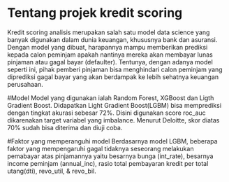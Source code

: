 # Tentang projek kredit scoring
Kredit scoring analisis merupakan salah satu model data science yang banyak digunakan dalam dunia keuangan, khususnya bank dan asuransi.
Dengan model yang dibuat, harapannya mampu memberikan prediksi kepada calon peminjam apakah nantinya mereka akan membayar lunas pinjaman atau gagal bayar (defaulter).
Tentunya, dengan adanya model seperti ini, pihak pemberi pinjaman bisa menghindari calon peminjam yang diprediksi gagal bayar yang akan berdampak ke lebih sehatnya keuangan perusahaan.

#Model
Model yang digunakan ialah Random Forest, XGBoost dan Ligth Gradient Boost. Didapatkan Light Gradient Boost(LGBM) bisa memprediksi dengan tingkat akurasi sebesar 72%. Disini digunakan score roc_auc dikarenakan target variabel yang imbalance. Menurut Deloitte, skor diatas 70% sudah bisa diterima dan diuji coba.

#Faktor yang memperanguhi model
Berdasarnya model LGBM, beberapa faktor yang mempengaruhi gagal tidaknya seseorang melakukan pemabayar atas pinjamannya yaitu besarnya bunga (int_rate), besarnya income peminjam (annual_inc), rasio total pembayaran kredit per total utang(dti), revo_util, & revo_bil.


